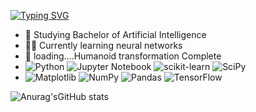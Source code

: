  [![Typing SVG](https://readme-typing-svg.demolab.com?font=Fira+Code&pause=1000&color=A020F7&width=435&lines=Hi+My+name+is+Mohsin)](https://git.io/typing-svg)
- 📖 Studying Bachelor of Artificial Intelligence
- 👨‍🎓 Currently learning neural networks
- 🤖 loading....Humanoid transformation Complete
- ![Python](https://img.shields.io/badge/python-3670A0?style=for-the-badge&logo=python&logoColor=ffdd54) ![Jupyter Notebook](https://img.shields.io/badge/jupyter-%23FA0F00.svg?style=for-the-badge&logo=jupyter&logoColor=white) ![scikit-learn](https://img.shields.io/badge/scikit--learn-%23F7931E.svg?style=for-the-badge&logo=scikit-learn&logoColor=white) ![SciPy](https://img.shields.io/badge/SciPy-%230C55A5.svg?style=for-the-badge&logo=scipy&logoColor=%white)
- ![Matplotlib](https://img.shields.io/badge/Matplotlib-%23ffffff.svg?style=for-the-badge&logo=Matplotlib&logoColor=black) ![NumPy](https://img.shields.io/badge/numpy-%23013243.svg?style=for-the-badge&logo=numpy&logoColor=white) ![Pandas](https://img.shields.io/badge/pandas-%23150458.svg?style=for-the-badge&logo=pandas&logoColor=white) ![TensorFlow](https://img.shields.io/badge/TensorFlow-%23FF6F00.svg?style=for-the-badge&logo=TensorFlow&logoColor=white) 
 

<!---
momokamalz/momokamalz is a ✨ special ✨ repository because its `README.md` (this file) appears on your GitHub profile.
You can click the Preview link to take a look at your changes.
--->
![Anurag'sGitHub stats](https://github-readme-stats.vercel.app/api?username=momokamalz&show_icons=true&theme=tokyonight)
